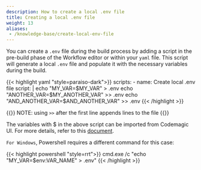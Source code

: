 ```yaml
---
description: How to create a local .env file
title: Creating a local .env file
weight: 13
aliases:
 - /knowledge-base/create-local-env-file
---
```


You can create a `.env` file during the build process by adding a script in the pre-build phase of the Workflow editor or within your `yaml` file. This script will generate a local `.env` file and populate it with the necessary variables during the build.

{{< highlight yaml "style=paraiso-dark">}}
scripts:
    - name: Create local .env file
      script: | 
        echo "MY_VAR=$MY_VAR" > .env
        echo "ANOTHER_VAR=$MY_ANOTHER_VAR" >> .env
        echo "AND_ANOTHER_VAR=$AND_ANOTHER_VAR" >> .env
{{< /highlight >}}

{{<notebox >}}
NOTE: using `>>` after the first line appends lines to the file
{{</notebox>}}

The variables with $ in the above script can be imported from Codemagic UI. For more details, refer to this [document](../yaml-basic-configuration/using-environment-variables/).

`For Windows`, Powershell requires a different command for this case:

{{< highlight powershell "style=rrt">}}
cmd.exe /c "echo "MY_VAR=$env:VAR_NAME" > .env"
{{< /highlight >}}

